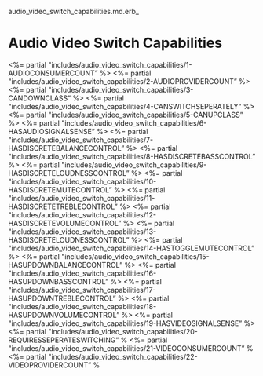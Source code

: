 audio\_video\_switch\_capabilities.md.erb\_

# Audio Video Switch Capabilities

\<%= partial "includes/audio\_video\_switch\_capabilities/1-AUDIOCONSUMERCOUNT” %\>
\<%= partial "includes/audio\_video\_switch\_capabilities/2-AUDIOPROVIDERCOUNT” %\>
\<%= partial "includes/audio\_video\_switch\_capabilities/3-CANDOWNCLASS” %\>
\<%= partial "includes/audio\_video\_switch\_capabilities/4-CANSWITCHSEPERATELY” %\>
\<%= partial "includes/audio\_video\_switch\_capabilities/5-CANUPCLASS” %\>
\<%= partial "includes/audio\_video\_switch\_capabilities/6-HASAUDIOSIGNALSENSE” %\>
\<%= partial "includes/audio\_video\_switch\_capabilities/7-HASDISCRETEBALANCECONTROL” %\>
\<%= partial "includes/audio\_video\_switch\_capabilities/8-HASDISCRETEBASSCONTROL” %\>
\<%= partial "includes/audio\_video\_switch\_capabilities/9-HASDISCRETELOUDNESSCONTROL” %\>
\<%= partial "includes/audio\_video\_switch\_capabilities/10-HASDISCRETEMUTECONTROL” %\>
\<%= partial "includes/audio\_video\_switch\_capabilities/11-HASDISCRETETREBLECONTROL” %\>
\<%= partial "includes/audio\_video\_switch\_capabilities/12-HASDISCRETEVOLUMECONTROL” %\>
\<%= partial "includes/audio\_video\_switch\_capabilities/13-HASDISCRETELOUDNESSCONTROL” %\>
\<%= partial "includes/audio\_video\_switch\_capabilities/14-HASTOGGLEMUTECONTROL” %\>
\<%= partial "includes/audio\_video\_switch\_capabilities/15-HASUPDOWNBALANCECONTROL” %\>
\<%= partial "includes/audio\_video\_switch\_capabilities/16-HASUPDOWNBASSCONTROL” %\>
\<%= partial "includes/audio\_video\_switch\_capabilities/17-HASUPDOWNTREBLECONTROL” %\>
\<%= partial "includes/audio\_video\_switch\_capabilities/18-HASUPDOWNVOLUMECONTROL” %\>
\<%= partial "includes/audio\_video\_switch\_capabilities/19-HASVIDEOSIGNALSENSE” %\>
\<%= partial "includes/audio\_video\_switch\_capabilities/20-REQUIRESSEPERATESWITCHING” %
\<%= partial "includes/audio\_video\_switch\_capabilities/21-VIDEOCONSUMERCOUNT” %
\<%= partial "includes/audio\_video\_switch\_capabilities/22-VIDEOPROVIDERCOUNT” %